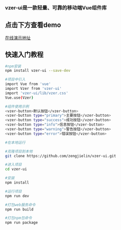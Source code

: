 ### vzer-ui是一款轻量、可靠的移动端Vue组件库
## 点击下方查看demo
[在线演示地址](https://zengjielin.github.io/vzer-ui/dist/#/)

## 快速入门教程

``` bash
#npm安装
npm install vzer-ui --save-dev

#项目中引入
import Vue from 'vue'
import Vzer from 'vzer-ui'
import 'vzer-ui/lib/vzer.css'
Vue.use(Vzer)

#组件使用示例
<vzer-button>默认按钮</vzer-button>
<vzer-button type="primary">主要按钮</vzer-button>
<vzer-button type="success">成功按钮</vzer-button>
<vzer-button type="info">信息按钮</vzer-button>
<vzer-button type="warning">警告按钮</vzer-button>
<vzer-button type="error">错误按钮</vzer-button>

#在本地运行

#克隆项目到本地
git clone https://github.com/zengjielin/vzer-ui.git

#进入项目
cd vzer-ui

#安装
npm install

#运行项目
npm run dev

#打包web服务命令
npm run build 

#打包npm包命令
npm run package
```

